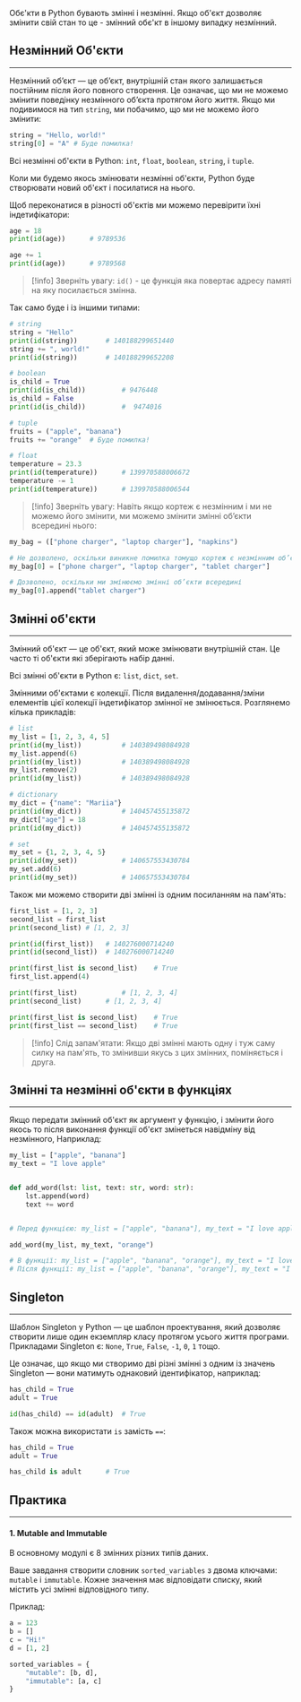 Обє'кти в Python бувають змінні і незмінні. Якщо об'єкт дозволяє змінити свій стан то це - змінний обє'кт в іншому випадку незмінний.
## Незмінний Об'єкти
-------------------------------------------------------------------------------
Незмінний об’єкт — це об’єкт, внутрішній стан якого залишається постійним після його повного створення. Це означає, що ми не можемо змінити поведінку незмінного об’єкта протягом його життя. Якщо ми подивимося на тип `string`, ми побачимо, що ми не можемо його змінити:

```python
string = "Hello, world!"
string[0] = "A" # Буде помилка!
```

Всі незмінні об'єкти в Python: `int`, `float`, `boolean`, `string`, і `tuple`.

Коли ми будемо якось змінювати незмінні об'єкти, Python буде створювати новий об'єкт і посилатися на нього.

Щоб переконатися в різності об'єктів ми можемо перевірити їхні індетифікатори:
```python
age = 18	
print(id(age)) 		# 9789536

age += 1	
print(id(age)) 		# 9789568
```

>[!info] Зверніть увагу:
>`id()` - це функція яка повертає адресу памяті на яку посилається змінна.

Так само буде і із іншими типами:
```python
# string
string = "Hello"	
print(id(string)) 		# 140188299651440
string += ", world!"	
print(id(string)) 		# 140188299652208

# boolean
is_child = True		
print(id(is_child)) 		# 9476448
is_child = False	
print(id(is_child)) 		#  9474016

# tuple
fruits = ("apple", "banana")
fruits += "orange"	# Буде помилка!

# float
temperature = 23.3	
print(id(temperature)) 		# 139970588006672
temperature -= 1	
print(id(temperature)) 		# 139970588006544
```

>[!info] Зверніть увагу:
>Навіть якщо кортеж є незмінним і ми не можемо його змінити, ми можемо змінити змінні об’єкти всередині нього: 

```python
my_bag = (["phone charger", "laptop charger"], "napkins")

# Не дозволено, оскільки виникне помилка томущо кортеж є незмінним об’єктом
my_bag[0] = ["phone charger", "laptop charger", "tablet charger"]

# Дозволено, оскільки ми змінюємо змінні об’єкти всередині
my_bag[0].append("tablet charger")
```
## Змінні об'єкти
-------------------------------------------------------------------------------
Змінний об'єкт — це об'єкт, який може змінювати внутрішній стан. Це часто ті об'єкти які зберігають набір данні.

Всі змінні об'єкти в Python є: `list`, `dict`, `set`.

Змінними об'єктами є колекції. Після видалення/додавання/зміни елементів цієї колекції індетифікатор змінної не змінюється. Розглянемо кілька прикладів:
```python
# list
my_list = [1, 2, 3, 4, 5]			
print(id(my_list))			# 140389498084928
my_list.append(6)			
print(id(my_list))			# 140389498084928
my_list.remove(2)			
print(id(my_list))			# 140389498084928

# dictionary
my_dict = {"name": "Mariia"}		
print(id(my_dict))			# 140457455135872
my_dict["age"] = 18			
print(id(my_dict))			# 140457455135872

# set
my_set = {1, 2, 3, 4, 5}		
print(id(my_set))			# 140657553430784
my_set.add(6)				
print(id(my_set))			# 140657553430784
```

Також ми можемо створити дві змінні із одним посиланням на пам'ять:
```python
first_list = [1, 2, 3]
second_list = first_list		
print(second_list) # [1, 2, 3]

print(id(first_list))	# 140276000714240
print(id(second_list))	# 140276000714240

print(first_list is second_list)	# True
first_list.append(4)

print(first_list)			# [1, 2, 3, 4]
print(second_list)		# [1, 2, 3, 4]

print(first_list is second_list)	# True
print(first_list == second_list)	# True
```

>[!info] Слід запам'ятати:
>Якщо дві змінні мають одну і туж саму силку на пам'ять, то змінивши якусь з цих змінних, поміняється і друга.
## Змінні та незмінні об'єкти в функціях
---
Якщо передати змінний об'єкт як аргумент у функцію, і змінити його якось то після виконання функції об'єкт змінеться навідміну від незмінного, Наприклад:
```python
my_list = ["apple", "banana"]
my_text = "I love apple"


def add_word(lst: list, text: str, word: str):
	lst.append(word)
	text += word 


# Перед функцією: my_list = ["apple", "banana"], my_text = "I love apple"

add_word(my_list, my_text, "orange")

# В функції: my_list = ["apple", "banana", "orange"], my_text = "I love appleorange"
# Після функції: my_list = ["apple", "banana", "orange"], my_text = "I love apple"
```

## Singleton
---
Шаблон Singleton у Python — це шаблон проектування, який дозволяє створити лише один екземпляр класу протягом усього життя програми. Прикладами Singleton є: `None`, `True`, `False`, `-1`, `0`, `1` тощо.

Це означає, що якщо ми створимо дві різні змінні з одним із значень Singleton — вони матимуть однаковий ідентифікатор, наприклад:
```python
has_child = True
adult = True

id(has_child) == id(adult)	# True
```

Також можна використати `is` замість `==`:
```python
has_child = True
adult = True

has_child is adult		# True
```

## Практика
---
#### 1. Mutable and Immutable

В основному модулі є 8 змінних різних типів даних.

Ваше завдання створити словник `sorted_variables` з двома ключами: 
`mutable` і `immutable`.
Кожне значення має відповідати списку, який містить усі змінні відповідного типу.

Приклад:
```python
a = 123
b = []
c = "Hi!"
d = [1, 2]

sorted_variables = {
    "mutable": [b, d],
    "immutable": [a, c]
}
```